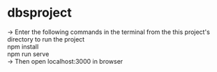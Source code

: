 # dbsproject
-> Enter the following commands in the terminal from the this project's directory to run the project <br/>
npm install <br/>
npm run serve <br/>
-> Then open localhost:3000 in browser
